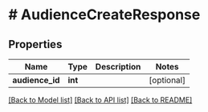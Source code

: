 # # AudienceCreateResponse

## Properties

Name | Type | Description | Notes
------------ | ------------- | ------------- | -------------
**audience_id** | **int** |  | [optional] 

[[Back to Model list]](../../README.md#documentation-for-models) [[Back to API list]](../../README.md#documentation-for-api-endpoints) [[Back to README]](../../README.md)


